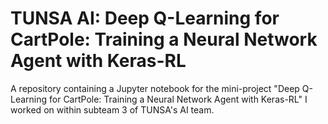# TUNSA AI: Deep Q-Learning for CartPole: Training a Neural Network Agent with Keras-RL
A repository containing a Jupyter notebook for the mini-project "Deep Q-Learning for CartPole: Training a Neural Network Agent with Keras-RL" I worked on within subteam 3 of TUNSA's AI team.
